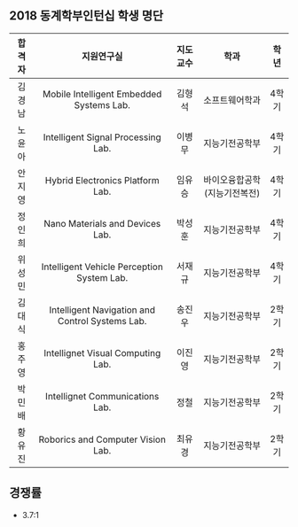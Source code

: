 
## 2018 동계학부인턴십 학생 명단
| 합격자 | 지원연구실 | 지도교수 | 학과 | 학년 | 
|:--:|:--:|:--:|:--:|:--:|
| 김경남 | Mobile Intelligent Embedded Systems Lab. | 김형석 | 소프트웨어학과 | 4학기 | 
| 노윤아 | Intelligent Signal Processing Lab. | 이병무 | 지능기전공학부 | 4학기 |
| 안지영 | Hybrid Electronics Platform Lab. | 임유승 | 바이오융합공학(지능기전복전) | 4학기 | 
| 정인희 | Nano Materials and Devices Lab. | 박성훈 | 지능기전공학부 | 4학기 | 
| 위성민 | Intelligent Vehicle Perception System Lab. | 서재규 | 지능기전공학부 | 4학기 | 
| 김대식 | Intelligent Navigation and Control Systems Lab. | 송진우 | 지능기전공학부 | 2학기 | 
| 홍주영 | Intellignet Visual Computing Lab. | 이진영 | 지능기전공학부 | 2학기 |
| 박민배 | Intellignet Communications Lab. | 정철 | 지능기전공학부 | 2학기 | 
| 황유진 | Roborics and Computer Vision Lab. | 최유경 | 지능기전공학부 | 2학기 | 


## 경쟁률
- 3.7:1


